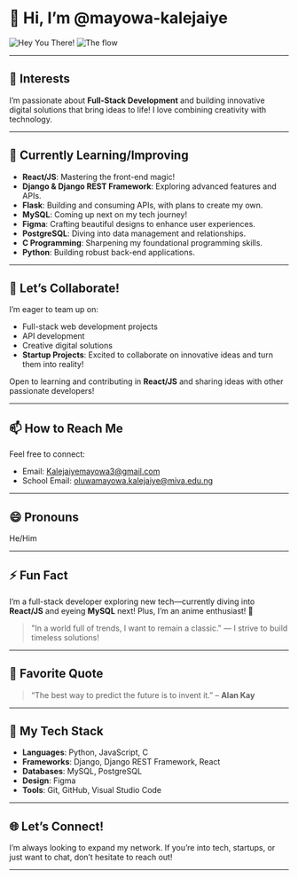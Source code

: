 # 👋 Hi, I’m **@mayowa-kalejaiye**

![Hey You There!](https://www.pinterest.com/pin/444308319466586737/) <!-- Replace with a fitting image link -->
![The flow](https://www.pinterest.com/pin/25895766602599282/) <!-- Replace with a fitting image link -->

---

## 👀 **Interests**
I’m passionate about **Full-Stack Development** and building innovative digital solutions that bring ideas to life! I love combining creativity with technology.

---

## 🌱 **Currently Learning/Improving**
- **React/JS**: Mastering the front-end magic!  
- **Django & Django REST Framework**: Exploring advanced features and APIs.
- **Flask**: Building and consuming APIs, with plans to create my own.
- **MySQL**: Coming up next on my tech journey!  
- **Figma**: Crafting beautiful designs to enhance user experiences.  
- **PostgreSQL**: Diving into data management and relationships.  
- **C Programming**: Sharpening my foundational programming skills.  
- **Python**: Building robust back-end applications.  

---

## 💞 **Let’s Collaborate!**
I’m eager to team up on:
- Full-stack web development projects  
- API development  
- Creative digital solutions  
- **Startup Projects**: Excited to collaborate on innovative ideas and turn them into reality!

Open to learning and contributing in **React/JS** and sharing ideas with other passionate developers!

---

## 📫 **How to Reach Me**
Feel free to connect:
- Email: [Kalejaiyemayowa3@gmail.com](mailto:Kalejaiyemayowa3@gmail.com)  
- School Email: [oluwamayowa.kalejaiye@miva.edu.ng](mailto:oluwamayowa.kalejaiye@miva.edu.ng)  

---

## 😄 **Pronouns**
He/Him

---

## ⚡ **Fun Fact**
I’m a full-stack developer exploring new tech—currently diving into **React/JS** and eyeing **MySQL** next! Plus, I’m an anime enthusiast! 🎉

> "In a world full of trends, I want to remain a classic." — I strive to build timeless solutions!

---

## 🌟 **Favorite Quote**
> “The best way to predict the future is to invent it.” – **Alan Kay** 

---

## 🚀 **My Tech Stack**
- **Languages**: Python, JavaScript, C
- **Frameworks**: Django, Django REST Framework, React
- **Databases**: MySQL, PostgreSQL
- **Design**: Figma
- **Tools**: Git, GitHub, Visual Studio Code

---

## 🌐 **Let’s Connect!**
I’m always looking to expand my network. If you’re into tech, startups, or just want to chat, don’t hesitate to reach out!

---

<!---
mayowa-kalejaiye/mayowa-kalejaiye is a ✨ special ✨ repository because its `README.md` (this file) appears on your GitHub profile.
You can click the Preview link to take a look at your changes.
--->

